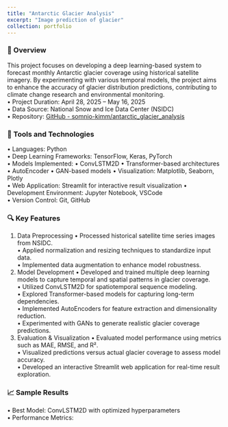 ```yaml
---
title: "Antarctic Glacier Analysis"
excerpt: "Image prediction of glacier"
collection: portfolio
---
```


### 📌 Overview

This project focuses on developing a deep learning-based system to forecast monthly Antarctic glacier coverage using historical satellite imagery. By experimenting with various temporal models, the project aims to enhance the accuracy of glacier distribution predictions, contributing to climate change research and environmental monitoring.  
• Project Duration: April 28, 2025 – May 16, 2025  
• Data Source: National Snow and Ice Data Center (NSIDC)  
• Repository: [GitHub - somnio-kimm/antarctic_glacier_analysis](https://github.com/somnio-kimm/antarctic_glacier_analysis)

### 🧰 Tools and Technologies
• Languages: Python  
• Deep Learning Frameworks: TensorFlow, Keras, PyTorch  
• Models Implemented: 
    • ConvLSTM2D
    • Transformer-based architectures
    • AutoEncoder
    • GAN-based models
• Visualization: Matplotlib, Seaborn, Plotly  
• Web Application: Streamlit for interactive result visualization
• Development Environment: Jupyter Notebook, VSCode  
• Version Control: Git, GitHub  

### 🔍 Key Features
1. Data Preprocessing
• Processed historical satellite time series images from NSIDC.  
• Applied normalization and resizing techniques to standardize input data.  
• Implemented data augmentation to enhance model robustness.  
2. Model Development
• Developed and trained multiple deep learning models to capture temporal and spatial patterns in glacier coverage.  
• Utilized ConvLSTM2D for spatiotemporal sequence modeling.  
• Explored Transformer-based models for capturing long-term dependencies.  
• Implemented AutoEncoders for feature extraction and dimensionality reduction.  
• Experimented with GANs to generate realistic glacier coverage predictions.  
3. Evaluation & Visualization
• Evaluated model performance using metrics such as MAE, RMSE, and R².  
• Visualized predictions versus actual glacier coverage to assess model accuracy.  
• Developed an interactive Streamlit web application for real-time result exploration.  

### 📈 Sample Results
• Best Model: ConvLSTM2D with optimized hyperparameters  
• Performance Metrics:  